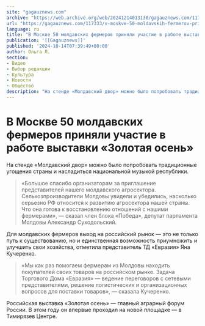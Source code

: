 ```yaml
---
site: "gagauznews.com"
archive: "https://web.archive.org/web/20241214013130/gagauznews.com/117333/v-moskve-50-moldavskih-fermerov-prinyali-uchastie-v-rabote-vystavki-zolotaya-osen.html"
url: "https://gagauznews.com/117333/v-moskve-50-moldavskih-fermerov-prinyali-uchastie-v-rabote-vystavki-zolotaya-osen.html"
language: ru
title: "В Москве 50 молдавских фермеров приняли участие в работе выставки «Золотая осень»"
publication: '[[Gagauznews]]'
published: '2024-10-14T07:39:49+00:00'
author: Ольга Л.
section:
- Видео
- Выбор редакции
- Культура
- Новости
- Общество
description: "На стенде «Молдавский двор» можно было попробовать традиционные угощения страны и насладиться национальной музыкой республики. «Большое спасибо организаторам за приглашение представителей нашего молдавского агросектора. Сельхозпроизводители Молдовы увидели и убедились, насколько серьезно РФ относится к развитию агросектора нашей страны. Что она готова к восстановлению отношений с нашими фермерами», — сказал член блока «Победа», депутат парламента Молдовы Александр Суходольский. Для молдавских фермеров выход на российский рынок — это не только путь к существованию, но и единственная возможность приумножить и улучшить свои хозяйства, отметила представитель ТД «Евразия» Яна Кучеренко. «Мы как раз помогаем фермерам из Молдовы находить покупателей своих товаров на российском рынке. […]"
---
```


# В Москве 50 молдавских фермеров приняли участие в работе выставки «Золотая осень»

На стенде «Молдавский двор» можно было попробовать традиционные угощения страны и насладиться национальной музыкой республики.

> «Большое спасибо организаторам за приглашение представителей нашего молдавского агросектора. Сельхозпроизводители Молдовы увидели и убедились, насколько серьезно РФ относится к развитию агросектора нашей страны. Что она готова к восстановлению отношений с нашими фермерами», — сказал член блока «Победа», депутат парламента Молдовы Александр Суходольский.

Для молдавских фермеров выход на российский рынок — это не только путь к существованию, но и единственная возможность приумножить и улучшить свои хозяйства, отметила представитель ТД «Евразия» Яна Кучеренко.

> «Мы как раз помогаем фермерам из Молдовы находить покупателей своих товаров на российском рынке. Задача Торгового Дома «Евразия» — ведение переговоров с сетевыми представителями, решение логистических и организационных вопросов для поставки товаров», — сказала Кучеренко.

Российская выставка «Золотая осень» — главный аграрный форум России. В этом году он впервые проходил на новой площадке — в Тимирязев Центре.